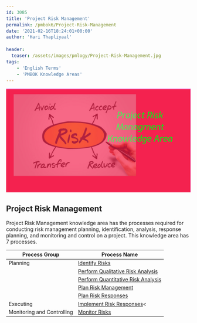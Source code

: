 ```yaml
---
id: 3085   
title: 'Project Risk Management'
permalink: /pmbok6/Project-Risk-Management
date: '2021-02-16T18:24:01+00:00'
author: 'Hari Thapliyaal'

header:
  teaser: /assets/images/pmlogy/Project-Risk-Management.jpg
tags:
    - 'English Terms'
    - 'PMBOK Knowledge Areas'
---
```


![](/assets/images/pmlogy/Project-Risk-Management.jpg)

## Project Risk Management

Project Risk Management knowledge area has the processes required for conducting risk management planning, identification, analysis, response planning, and monitoring and control on a project. This knowledge area has 7 processes.

| **Process Group** | **Process Name** |
|---|---|
| Planning | [Identify Risks](/pmbok6/identify-risks/) |
|  | [Perform Qualitative Risk Analysis](/pmbok6/perform-qualitative-risk-analysis/) |
|  | [Perform Quantitative Risk Analysis](/pmbok6/perform-quantitative-risk-analysis/) |
|  | [Plan Risk Management](/pmbok6/plan-risk-management/) |
|  | [Plan Risk Responses](/pmbok6/plan-risk-responses/) |
| Executing | [Implement Risk Responses](/pmbok6/implement-risk-responses/)< |
| Monitoring and Controlling | [Monitor Risks](/pmbok6/monitor-risks/) |